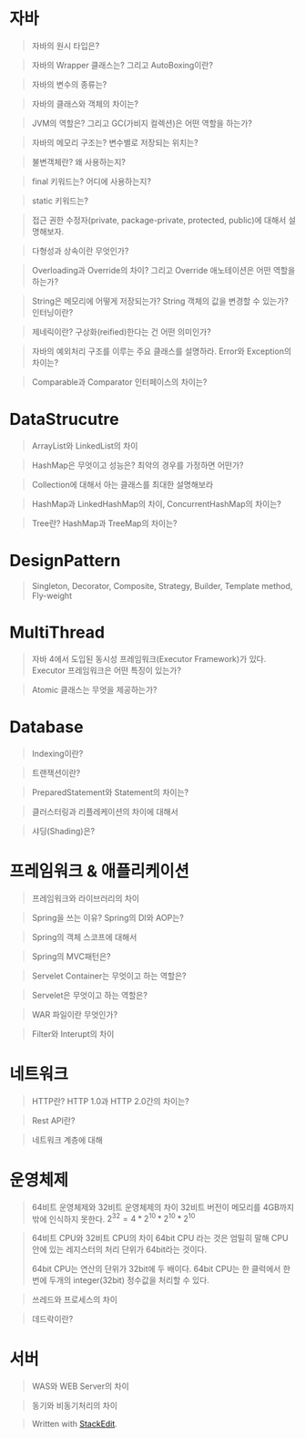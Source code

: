 # 자바 

>자바의 원시 타입은? 

>자바의 Wrapper 클래스는? 그리고 AutoBoxing이란?

>자바의 변수의 종류는? 

>자바의 클래스와 객체의 차이는? 

>JVM의 역할은? 그리고 GC(가비지 컬렉션)은  어떤 역할을 하는가?

>자바의 메모리 구조는? 변수별로 저장되는 위치는?

>불변객체란? 왜 사용하는지?

>final 키워드는? 어디에 사용하는지?

>static 키워드는? 

>접근 권한 수정자(private, package-private, protected, public)에 대해서 설명해보자.

>다형성과 상속이란 무엇인가?

>Overloading과 Override의 차이? 그리고 Override 애노테이션은 어떤 역할을 하는가?

>String은 메모리에 어떻게 저장되는가? String 객체의 값을 변경할 수 있는가? 인터닝이란? 

>제네릭이란? 구상화(reified)한다는 건 어떤 의미인가? 

>자바의 예외처리 구조를 이루는 주요 클래스를 설명하라. Error와 Exception의 차이는?

>Comparable과 Comparator 인터페이스의 차이는?

# DataStrucutre

>ArrayList와 LinkedList의 차이

>HashMap은 무엇이고 성능은? 최악의 경우를 가정하면 어떤가?

>Collection에 대해서 아는 클래스를 최대한 설명해보라

>HashMap과 LinkedHashMap의 차이, ConcurrentHashMap의 차이는?

>Tree란? HashMap과 TreeMap의 차이는?

# DesignPattern

>Singleton, Decorator, Composite, Strategy, Builder, Template method, Fly-weight

# MultiThread

> 자바 4에서 도입된 동시성 프레임워크(Executor Framework)가 있다.  Executor 프레임워크은 어떤 특징이 있는가?

> Atomic 클래스는 무엇을 제공하는가? 

# Database

>Indexing이란?

>트랜잭션이란? 


>PreparedStatement와 Statement의 차이는?

>클러스터링과 리플레케이션의 차이에 대해서

>샤딩(Shading)은?

# 프레임워크 & 애플리케이션

>프레임워크와 라이브러리의 차이

>Spring을 쓰는 이유? Spring의 DI와  AOP는?

>Spring의 객체 스코프에 대해서

>Spring의 MVC패턴은? 

>Servelet Container는 무엇이고 하는 역할은?

>Servelet은 무엇이고 하는 역할은? 

> WAR 파일이란 무엇인가?

>Filter와 Interupt의 차이

# 네트워크 

>HTTP란? HTTP 1.0과 HTTP 2.0간의 차이는?

>Rest API란?  

> 네트워크 계층에 대해

# 운영체제

> 64비트 운영체제와 32비트 운영체제의 차이
> 32비트 버전이 메모리를 4GB까지밖에 인식하지 못한다. $2^{32} =4 * 2^{10} *2^{10} *2^{10}$
  
> 64비트 CPU와 32비트 CPU의 차이
> 64bit CPU 라는 것은 엄밀히 말해 CPU 안에 있는 레지스터의 처리 단위가 64bit라는 것이다. 
> 
> 64bit CPU는 연산의 단위가 32bit에 두 배이다. 64bit CPU는 한 클럭에서 한번에 두개의 integer(32bit) 정수값을 처리할 수 있다. 

  
> 쓰레드와 프로세스의 차이

> 데드락이란? 

# 서버

> WAS와 WEB Server의 차이

>동기와 비동기처리의 차이 









> Written with [StackEdit](https://stackedit.io/).
<!--stackedit_data:
eyJoaXN0b3J5IjpbMTEyNDk0OTQ0MiwxNzcyNzY5ODgyLC01OT
M4NzE3NzBdfQ==
-->